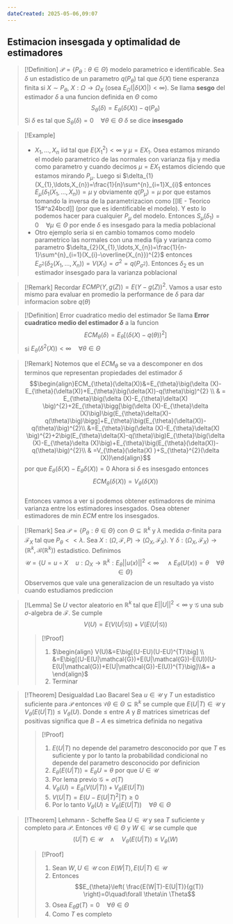 ```yaml
---
dateCreated: 2025-05-06,09:07
---
```

## Estimacion insesgada y optimalidad de estimadores

>[!Definition]
>$\mathcal{P}=\{ P_{\theta}:\theta\in \Theta \}$ modelo parametrico e identificable. Sea $\delta$ un estadistico de un parametro ${} q(P_{\theta}) {}$ tal que $\delta(X)$ tiene esperanza finita si $X\sim P_{\theta}$, $X : \Omega\rightarrow \Omega_{X}$ (osea $E_{\Omega}(|\delta (X)|)<\infty$).
>Se llama **sesgo** del estimador $\delta$ a una funcion definida en $\Theta$ como
>$$S_{\theta}(\delta)=E_{\theta}(\delta (X))-q(P_{\theta})$$
>Si $\delta$ es tal que $S_{\theta}(\delta)=0\quad\forall \theta\in \Theta$ $\delta$ se dice **insesgado** 

>[!Example]
>- $X_{1},\ldots,X_{n}$ iid tal que $E(X_{1}^{2})<\infty$ y $\mu=EX_{1}$. Osea estamos mirando el modelo parametrico de las normales con varianza fija y media como parametro y cuando decimos $\mu=EX_{1}$ estamos diciendo que estamos mirando $P_{\mu}$. Luego si $\delta_{1}(X_{1},\ldots,X_{n})=\frac{1}{n}\sum^{n}_{i=1}X_{i}$ entonces $E_{\mu}(\delta_{1} (X_{1},\ldots,X_{n}))=\mu$ y obviamente $q(P_{\mu})=\mu$ por que estamos tomando la inversa de la parametrizacion como [[IE - Teorico 15#^a24bcd]] (por que es identificable el modelo). Y esto lo podemos hacer para cualquier $P_{\mu}$ del modelo. Entonces $S_{\mu}(\delta_{1} )=0\quad\forall \mu\in \Theta$ por ende $\delta$ es insesgado para la media poblacional
>- Otro ejemplo seria si en cambio tomamos como modelo parametrico las normales con una media fija y varianza como parametro $\delta_{2}(X_{1},\ldots,X_{n})=\frac{1}{n-1}\sum^{n}_{i=1}(X_{i}-\overline{X_{n}})^{2}$ entonces $E_{\sigma^{2}}(\delta_{2}(X_{1},\ldots,X_{n}))=V(X_{1})=\sigma^{2} = q(P_{\sigma^{2}})$. Entonces $\delta_2$ es un estimador insesgado para la varianza poblacional

>[!Remark]
>Recordar $ECMP(Y,g(Z))=E(Y-g(Z))^{2}$. Vamos a usar esto mismo para evaluar en promedio la performance de $\delta$ para dar informacion sobre $q(\theta)$
>

>[!Definition] Error cuadratico medio del estimador
>Se llama **Error cuadratico medio del estimador $\delta$** a la funcion 
>$$ECM_{\theta}(\delta)=E_{\theta}\left[(\delta (X)-q(\theta))^{2}\right]$$
>si $E_{\theta}(\delta^{2}(X))<\infty\quad\forall \theta\in \Theta$

>[!Remark]
>Notemos que el $ECM_{\theta}$ se va a descomponer en dos terminos que representan propiedades del estimador $\delta$
>$$\begin{align}ECM_{\theta}(\delta(X))&=E_{\theta}\big(\delta (X)-E_{\theta}(\delta(X))+E_{\theta}\big(\delta(X))-q(\theta)\big)^{2} \\ & = E_{\theta}\big(\delta (X)-E_{\theta}\delta(X) \big)^{2}+2E_{\theta}\bigg[\big(\delta (X)-E_{\theta}\delta (X)\big)\big(E_{\theta}\delta(X)-q(\theta)\big)\bigg]+E_{\theta}\big(E_{\theta}(\delta(X))-q(\theta)\big)^{2}\\ &=E_{\theta}\big(\delta (X)-E_{\theta}\delta(X) \big)^{2}+2\big(E_{\theta}\delta(X)-q(\theta)\big)E_{\theta}\big(\delta (X)-E_{\theta}\delta (X)\big)+E_{\theta}\big(E_{\theta}(\delta(X))-q(\theta)\big)^{2}\\ & =V_{\theta}(\delta(X) )+S_{\theta}^{2}(\delta (X))\end{align}$$
>por que $E_{\theta}\big(\delta (X)-E_{\theta}\delta (X)\big)=0$ 
>Ahora si $\delta$ es insesgado entonces $$ECM_{\theta}(\delta(X) )=V_{\theta}(\delta (X))$$   
>Entonces vamos a ver si podemos obtener estimadores de minima varianza entre los estimadores insesgados. Osea obtener estimadores de min $ECM$ entre los insesgados.

>[!Remark]
>Sea $\mathcal{P}=\{ P_{\theta}:\theta\in \Theta \}$ con $\Theta\subseteq \mathbb{R}^{k}$ y $\lambda$ medida $\sigma$-finita para $\mathcal{F}_{X}$ tal que $P_{\theta}<<\lambda$. Sea $X : (\Omega,\mathcal{F},P)\rightarrow (\Omega_{X},\mathcal{F}_{X})$. Y $\delta:(\Omega_{X},\mathcal{F}_{X})\rightarrow(\mathbb{R}^{k},\mathcal{B}(\mathbb{R}^{k}))$ estadistico. Definimos
>$$\mathcal{U} =\{U=u\circ X \quad u : \Omega_{X}\rightarrow \mathbb{R}^{k} : E_{\theta}||u(x)||^{2}<\infty \quad\land E_{\theta}(U(x))=\theta\quad\forall \theta\in \Theta \}$$
>Observemos que vale una generalizacion de un resultado ya visto cuando estudiamos prediccion
>

>[!Lemma]
>Se $U$ vector aleatorio en $\mathbb{R}^{k}$ tal que $E||U||^{2}<\infty$ y $\mathcal{G}$ una sub $\sigma$-algebra de $\mathcal{F}$. Se cumple $$V(U)=E(V(U|\mathcal{G}))+V(E(U|\mathcal{G}))$$
>>[!Proof]
>>1. $\begin{align} V(U)&=E\big[(U-EU)(U-EU)^{T}\big] \\ &=E\big[(U-E(U|\mathcal{G})+E(U|\mathcal{G})-E(U))(U-E(U|\mathcal{G})+E(U|\mathcal{G})-E(U))^{T}\big]\\&= a \end{align}$
>>2. Terminar

>[!Theorem] Desigualdad Lao Bacarel
>Sea $u\in \mathcal{U}$ y $T$ un estadistico suficiente para $\mathcal{P}$ entonces $\forall \theta\in \Theta\subseteq \mathbb{R}^{k}$ se cumple que $E(U|T)\in \mathcal{U}$ y $V_{\theta}(E(U|T))\leq V_{\theta}(U)$. Donde $\leq$ entre $A$ y $B$ matrices simetricas def positivas significa que $B-A$ es simetrica definida no negativa
>>[!Proof]
>>1. $E(U|T)$ no depende del parametro desconocido por que $T$ es suficiente y por lo tanto la probabilidad condicional no depende del parametro desconocido por definicion
>>2. $E_{\theta}(E(U|T))=E_{\theta}U=\theta$ por que ${} U\in \mathcal{U}$ 
>>3. Por lema previo $\mathcal{G}=\sigma(T)$
>>4. $V_{\theta}(U)=E_{\theta}(V(U|T))+V_{\theta}(E(U|T))$
>>5. $V(U|T)=E(U-E(U|T)^{2}|T)\geq 0$
>>6. Por lo tanto $V_{\theta}(U)\geq V_{\theta}(E(U|T))\quad\forall \theta\in \Theta$

>[!Theorem] Lehmann - Scheffe 
>Sea $U\in \mathcal{U}$ y sea $T$ suficiente y completo para $\mathcal{P}$. Entonces $\forall \theta\in \Theta$ y $W\in \mathcal{U}$ se cumple que 
>$$(U|T)\in \mathcal{U} \quad\land\quad V_{\theta}(E(U|T))\leq V_{\theta}(W)$$
>>[!Proof]
>>1. Sean $W,U\in \mathcal{U}$ con $E(W|T),E(U|T)\in \mathcal{U}$  
>>2. Entonces $$E_{\theta}\left( \frac{E(W|T)-E(U|T)}{g(T)} \right)=0\quad\forall \theta\in \Theta$$
>>3. Osea $E_{\theta}g(T)=0\quad\forall \theta\in \Theta$
>>4. Como $T$ es completo 


